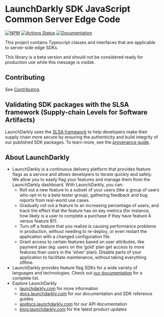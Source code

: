 # LaunchDarkly SDK JavaScript Common Server Edge Code

[![NPM][js-server-sdk-common-edge-badge]][js-server-sdk-common-edge-link]
[![Actions Status][shared-sdk-server-edge-ci-badge]][shared-sdk-server-edge-ci]
[![Documentation][shared-sdk-server-edge-ghp-badge]][shared-sdk-server-edge-ghp-link]

This project contains Typescript classes and interfaces that are applicable to server-side edge SDKs.

This library is a beta version and should not be considered ready for production use while this message is visible.

## Contributing

See [Contributing](../CONTRIBUTING.md).

## Validating SDK packages with the SLSA framework (Supply-chain Levels for Software Artifacts)

LaunchDarkly uses the [SLSA framework](https://slsa.dev/spec/v1.0/about) to help developers make their supply chain more secure by ensuring the authenticity and build integrity of our published SDK packages. To learn more, see the [provenance guide](PROVENANCE.md). 

## About LaunchDarkly

- LaunchDarkly is a continuous delivery platform that provides feature flags as a service and allows developers to iterate quickly and safely. We allow you to easily flag your features and manage them from the LaunchDarkly dashboard. With LaunchDarkly, you can:
  - Roll out a new feature to a subset of your users (like a group of users who opt-in to a beta tester group), gathering feedback and bug reports from real-world use cases.
  - Gradually roll out a feature to an increasing percentage of users, and track the effect that the feature has on key metrics (for instance, how likely is a user to complete a purchase if they have feature A versus feature B?).
  - Turn off a feature that you realize is causing performance problems in production, without needing to re-deploy, or even restart the application with a changed configuration file.
  - Grant access to certain features based on user attributes, like payment plan (eg: users on the ‘gold’ plan get access to more features than users in the ‘silver’ plan). Disable parts of your application to facilitate maintenance, without taking everything offline.
- LaunchDarkly provides feature flag SDKs for a wide variety of languages and technologies. Check out [our documentation](https://docs.launchdarkly.com/sdk) for a complete list.
- Explore LaunchDarkly
  - [launchdarkly.com](https://www.launchdarkly.com/ 'LaunchDarkly Main Website') for more information
  - [docs.launchdarkly.com](https://docs.launchdarkly.com/ 'LaunchDarkly Documentation') for our documentation and SDK reference guides
  - [apidocs.launchdarkly.com](https://apidocs.launchdarkly.com/ 'LaunchDarkly API Documentation') for our API documentation
  - [blog.launchdarkly.com](https://blog.launchdarkly.com/ 'LaunchDarkly Blog Documentation') for the latest product updates

[shared-sdk-server-edge-ci-badge]: https://github.com/launchdarkly/js-core/actions/workflows/sdk-server-edge.yml/badge.svg
[shared-sdk-server-edge-ci]: https://github.com/launchdarkly/js-core/actions/workflows/sdk-server-edge.yml
[js-server-sdk-common-edge-badge]: https://img.shields.io/npm/v/@launchdarkly/js-server-sdk-common-edge.svg?style=flat-square
[js-server-sdk-common-edge-link]: https://www.npmjs.com/package/@launchdarkly/js-server-sdk-common-edge
[shared-sdk-server-edge-ghp-badge]: https://img.shields.io/static/v1?label=GitHub+Pages&message=API+reference&color=00add8
[shared-sdk-server-edge-ghp-link]: https://launchdarkly.github.io/js-core/packages/shared/sdk-server-edge/docs/
